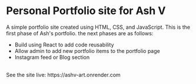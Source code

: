 # Personal Portfolio site for Ash V

<p>
  A simple portfolio site created using HTML, CSS, and JavaScript. This is the first phase of Ash's portfolio.
  the next phases are as follows:
  <ul>
    <li>Build using React to add code reusability</li>
    <li>Allow admin to add new portfolio items to the portfolio page</li>
    <li>Instagram feed or Blog section</li>
  </ul>
</p>
<br>
See the site live: https://ashv-art.onrender.com
